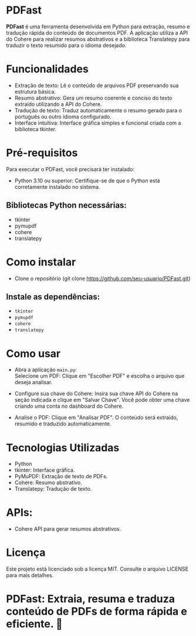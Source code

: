 # PDFast
<b>PDFast</b> é uma ferramenta desenvolvida em Python para extração, resumo e tradução rápida do conteúdo de documentos PDF. A aplicação utiliza a API do Cohere para realizar resumos abstrativos e a biblioteca Translatepy para traduzir o texto resumido para o idioma desejado.

# Funcionalidades
- Extração de texto: Lê o conteúdo de arquivos PDF preservando sua estrutura básica.
- Resumo abstrativo: Gera um resumo coerente e conciso do texto extraído utilizando a API do Cohere.
- Tradução de texto: Traduz automaticamente o resumo gerado para o português ou outro idioma configurado.
- Interface intuitiva: Interface gráfica simples e funcional criada com a biblioteca tkinter.

# Pré-requisitos
Para executar o PDFast, você precisará ter instalado:

- Python 3.10 ou superior: Certifique-se de que o Python está corretamente instalado no sistema.
## Bibliotecas Python necessárias:
- tkinter
- pymupdf
- cohere
- translatepy

# Como instalar
- Clone o repositório (git clone https://github.com/seu-usuario/PDFast.git)
## Instale as dependências:
- ```tkinter```
- ```pymupdf```
- ```cohere```
- ```translatepy```

# Como usar
- Abra a aplicação ```main.py```: <br>
Selecione um PDF: Clique em "Escolher PDF" e escolha o arquivo que deseja analisar.

- Configure sua chave do Cohere:
Insira sua chave API do Cohere na seção indicada e clique em "Salvar Chave".
Você pode obter uma chave criando uma conta no dashboard do Cohere.

- Analise o PDF:
Clique em "Analisar PDF".
O conteúdo será extraído, resumido e traduzido automaticamente.

# Tecnologias Utilizadas
- Python
- tkinter: Interface gráfica.
- PyMuPDF: Extração de texto de PDFs.
- Cohere: Resumo abstrativo.
- Translatepy: Tradução de texto.
# APIs:
- Cohere API para gerar resumos abstrativos.

# Licença
Este projeto está licenciado sob a licença MIT. Consulte o arquivo LICENSE para mais detalhes.

# PDFast: Extraia, resuma e traduza conteúdo de PDFs de forma rápida e eficiente. 🚀
